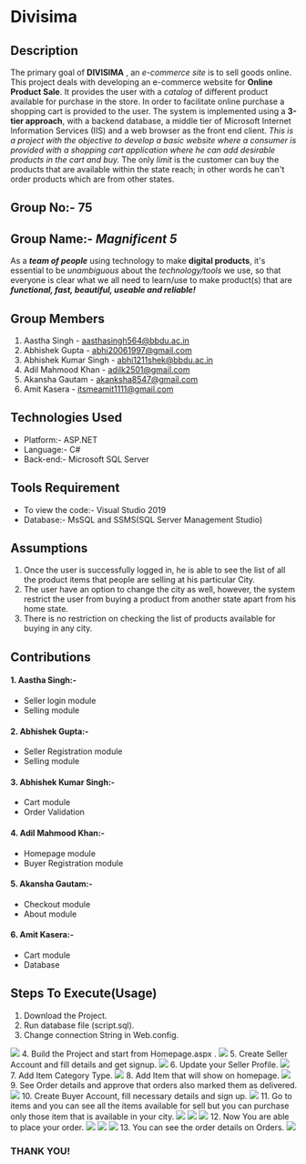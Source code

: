 # Divisima

## Description
The primary goal of **DIVISIMA** , an _e-commerce site_ is to sell goods online. This project deals with developing an e-commerce website for **Online Product Sale**. 
It provides the user with a _catalog_ of different product available for purchase in the store. In order to facilitate online purchase a shopping cart is provided to the user. 
The system is implemented using a **3-tier approach**, with a backend database, a middle tier of Microsoft Internet Information Services (IIS) and a web browser as the front end client. _This is a project with the objective to develop a basic website where a consumer is provided with a shopping cart application where he can add desirable products in the cart and buy._ The only _limit_ is the customer can buy the products that are available within the state reach; in other words he can't order products which are from other states. 

## Group No:- 75

## Group Name:- _Magnificent 5_
As a **_team of people_** using technology to make **digital products**,
it's essential to be _unambiguous_ about the _technology/tools_ we use,
so that everyone is clear what we all need to learn/use
to make product(s) that are **_functional, fast, beautiful, useable and reliable!_**

## Group Members
1. Aastha Singh - aasthasingh564@bbdu.ac.in
2. Abhishek Gupta - abhi20061997@gmail.com
3. Abhishek Kumar Singh - abhi1211shek@bbdu.ac.in
4. Adil Mahmood Khan - adilk2501@gmail.com
5. Akansha Gautam - akanksha8547@gmail.com
6. Amit Kasera - itsmeamit1111@gmail.com

## Technologies Used
 * Platform:- ASP.NET
 * Language:- C#
 * Back-end:- Microsoft SQL Server

## Tools Requirement
 * To view the code:- Visual Studio 2019
 * Database:- MsSQL and SSMS(SQL Server Management Studio)

## Assumptions
1. Once the user is successfully logged in, he is able to see the list of all the product items that people are selling at his particular City.
2. The user have an option to change the city as well, however, the system restrict the user from buying a product from another state apart from his home state.
3. There is no restriction on checking the list of products available for buying in any city.

## Contributions
#### 1. Aastha Singh:-
* Seller login module
* Selling module
#### 2. Abhishek Gupta:-
* Seller Registration module
* Selling module
#### 3. Abhishek Kumar Singh:-
* Cart module
* Order Validation
#### 4. Adil Mahmood Khan:-
* Homepage module
* Buyer Registration module
#### 5. Akansha Gautam:-
* Checkout module
* About module
#### 6. Amit Kasera:-
* Cart module
* Database

## Steps To Execute(Usage)
1. Download the Project.
2. Run database file (script.sql).
3. Change connection String in Web.config.
<img src="newfolder/ss1.png">
4. Build the Project and start from Homepage.aspx .
<img src="newfolder/ss2.png">
5. Create Seller Account and fill details and get signup.
<img src="newfolder/ss3.png">
6. Update your Seller Profile.
<img src="newfolder/ss4.png">
7. Add Item Category Type.
<img src="newfolder/ss5.png">
8. Add Item that will show on homepage.
<img src="newfolder/ss6.png">
9. See Order details and approve that orders also marked them as delivered.
<img src="newfolder/ss7.png">
10. Create Buyer Account, fill necessary details and sign up.
<img src="newfolder/ss8.png">
11. Go to items and you can see all the items available for sell but you can purchase only those item that is available in your city.
<img src="newfolder/ss9.png">
<img src="newfolder/ss10.png">
<img src="newfolder/ss11.png">
12. Now You are able to place your order.
<img src="newfolder/ss12.png">
<img src="newfolder/ss13.png">
<img src="newfolder/ss14.png">
13. You can  see the order details on Orders. 
<img src="newfolder/ss15.png">


### THANK YOU!
